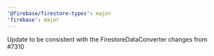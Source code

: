 ```yaml
---
'@firebase/firestore-types': major
'firebase': major
---
```


Update to be consistent with the FirestoreDataConverter changes from #7310
